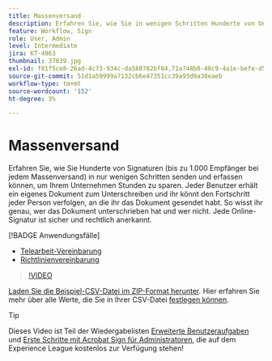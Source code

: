 ```yaml
---
title: Massenversand
description: Erfahren Sie, wie Sie in wenigen Schritten Hunderte von Unterschriften gleichzeitig für jedes Dokument einholen können
feature: Workflow, Sign
role: User, Admin
level: Intermediate
jira: KT-4963
thumbnail: 37839.jpg
exl-id: f81f5ce8-26ad-4c73-934c-da580782bf84,71a748b0-48c9-4a1e-befe-d5f311d6c05e
source-git-commit: 51d1a59999a7132cb6e47351cc39a93d9a38eaeb
workflow-type: tm+mt
source-wordcount: '152'
ht-degree: 3%

---
```


# Massenversand

Erfahren Sie, wie Sie Hunderte von Signaturen (bis zu 1.000 Empfänger bei jedem Massenversand) in nur wenigen Schritten senden und erfassen können, um Ihrem Unternehmen Stunden zu sparen. Jeder Benutzer erhält ein eigenes Dokument zum Unterschreiben und ihr könnt den Fortschritt jeder Person verfolgen, an die ihr das Dokument gesendet habt. So wisst ihr genau, wer das Dokument unterschrieben hat und wer nicht. Jede Online-Signatur ist sicher und rechtlich anerkannt.

[!BADGE Anwendungsfälle]

* [Telearbeit-Vereinbarung](https://experienceleague.adobe.com/docs/document-cloud-learn/sign-learning-hub/expand/recipes/gov/usecasegovtelework.html?lang=en)
* [Richtlinienvereinbarung](https://experienceleague.adobe.com/docs/document-cloud-learn/sign-learning-hub/expand/recipes/com/usecasecompolicy.html?lang=en)

>[!VIDEO](https://video.tv.adobe.com/v/33655?quality=12&learn=on&hidetitle=true)

[Laden Sie die Beispiel-CSV-Datei im ZIP-Format herunter](../assets/sendInBulkSample.zip). Hier erfahren Sie mehr über alle Werte, die Sie in Ihrer CSV-Datei [festlegen können](https://helpx.adobe.com/sign/adv-user/send-in-bulk/send-with-csv.html).

>[!TIP]
>
Dieses Video ist Teil der Wiedergabelisten [Erweiterte Benutzeraufgaben](https://experienceleague.adobe.com/en/playlists/acrobat-sign-perform-advanced-tasks-business-users) und [Erste Schritte mit Acrobat Sign für Administratoren](https://experienceleague.adobe.com/en/playlists/acrobat-sign-get-started-administrators), die auf dem Experience League kostenlos zur Verfügung stehen!
